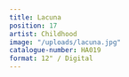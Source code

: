 ```yaml
---
title: Lacuna
position: 17
artist: Childhood
image: "/uploads/lacuna.jpg"
catalogue-number: HA019
format: 12" / Digital
---
```


